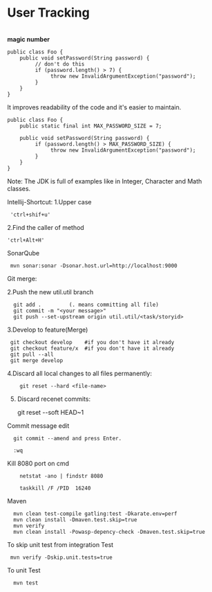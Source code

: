 # User Tracking 
   <br>
    <b>magic number</b>
    
    public class Foo {
        public void setPassword(String password) {
             // don't do this
             if (password.length() > 7) {
                  throw new InvalidArgumentException("password");
             }
        }
    }
    
   It improves readability of the code and it's easier to maintain.
   
    public class Foo {
        public static final int MAX_PASSWORD_SIZE = 7;
    
        public void setPassword(String password) {
             if (password.length() > MAX_PASSWORD_SIZE) {
                  throw new InvalidArgumentException("password");
             }
        }
    }
   Note:
    The JDK is full of examples like in Integer, Character and Math classes.
  
  Intellij-Shortcut:
   1.Upper case
     
     'ctrl+shif+u'
   2.Find the caller of method
   
    'ctrl+Alt+H'
   
   SonarQube
     
     mvn sonar:sonar -Dsonar.host.url=http://localhost:9000
     
   Git merge:   

   2.Push the new util.util branch
      
      git add .         (. means committing all file)
      git commit -m "<your message>"
      git push --set-upstream origin util.util/<task/storyid>
     
      
   3.Develop to feature(Merge)
     
     git checkout develop    #if you don't have it already
     git checkout feature/x  #if you don't have it already
     git pull --all
     git merge develop
   
   
   4.Discard all local changes to all files permanently:
        
        git reset --hard <file-name>
        
   5. Discard recenet commits:
   
        
        git reset --soft HEAD~1
      
  
   Commit message edit
   
      git commit --amend and press Enter.
      
      :wq
       
       

       
Kill 8080 port on cmd

        netstat -ano | findstr 8080
        
        taskkill /F /PID  16240
  Maven
      
      mvn clean test-compile gatling:test -Dkarate.env=perf
      mvn clean install -Dmaven.test.skip=true  
      mvn verify
      mvn clean install -Powasp-depency-check -Dmaven.test.skip=true
   To skip unit test from integration Test       
     
     mvn verify -Dskip.unit.tests=true
     
   To unit Test       
      
      mvn test
